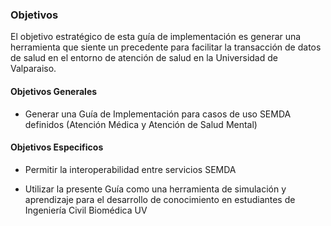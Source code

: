 ### Objetivos
El objetivo estratégico de esta guía de implementación es generar una herramienta que siente un precedente para facilitar la transacción de datos de salud en el entorno de atención de salud en la Universidad de Valparaiso.

#### Objetivos Generales

- Generar una Guía de Implementación para casos de uso SEMDA definidos (Atención Médica y Atención de Salud Mental)

#### Objetivos Especificos

- Permitir la interoperabilidad entre servicios SEMDA

- Utilizar la presente Guía como una herramienta de simulación y aprendizaje para el desarrollo de conocimiento en estudiantes de Ingeniería Civil Biomédica UV